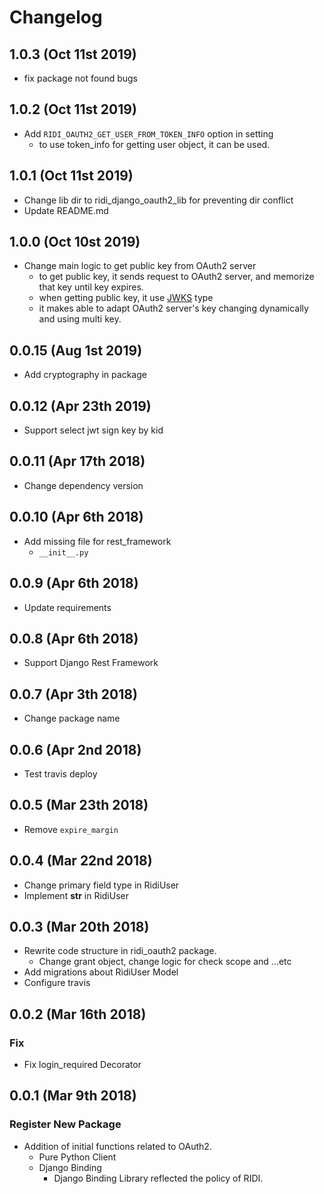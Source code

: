 Changelog
=========
1.0.3 (Oct 11st 2019)
------------------
- fix package not found bugs
    
1.0.2 (Oct 11st 2019)
------------------
- Add `RIDI_OAUTH2_GET_USER_FROM_TOKEN_INFO` option in setting
    - to use token_info for getting user object, it can be used.
    
1.0.1 (Oct 11st 2019)
------------------
- Change lib dir to ridi_django_oauth2_lib for preventing dir conflict
- Update README.md

1.0.0 (Oct 10st 2019)
------------------
- Change main logic to get public key from OAuth2 server
    - to get public key, it sends request to OAuth2 server, and memorize that key until key expires.
    - when getting public key, it use [JWKS](https://tools.ietf.org/html/rfc7517) type
    - it makes able to adapt OAuth2 server's key changing dynamically and using multi key.  

0.0.15 (Aug 1st 2019)
------------------
- Add cryptography in package  

0.0.12 (Apr 23th 2019)
------------------
- Support select jwt sign key by kid

0.0.11 (Apr 17th 2018)
------------------
- Change dependency version

0.0.10 (Apr 6th 2018)
------------------
- Add missing file for rest_framework
    - `__init__.py`

0.0.9 (Apr 6th 2018)
------------------
- Update requirements

0.0.8 (Apr 6th 2018)
------------------
- Support Django Rest Framework

0.0.7 (Apr 3th 2018)
------------------
- Change package name

0.0.6 (Apr 2nd 2018)
------------------
- Test travis deploy

0.0.5 (Mar 23th 2018)
------------------
- Remove `expire_margin`

0.0.4 (Mar 22nd 2018)
------------------
- Change primary field type in RidiUser
- Implement __str__ in RidiUser

0.0.3 (Mar 20th 2018)
------------------
- Rewrite code structure in ridi_oauth2 package.
    - Change grant object, change logic for check scope and ...etc
- Add migrations about RidiUser Model
- Configure travis

0.0.2 (Mar 16th 2018)
------------------
### Fix
- Fix login_required Decorator

0.0.1 (Mar 9th 2018)
------------------
### Register New Package
- Addition of initial functions related to OAuth2.
    - Pure Python Client
    - Django Binding
        - Django Binding Library reflected the policy of RIDI.
